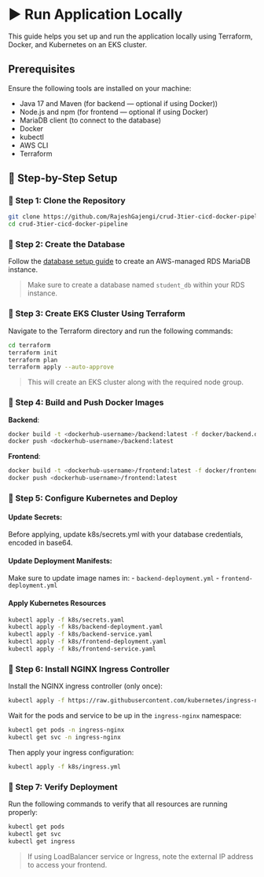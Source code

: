 # ▶️ Run Application Locally
This guide helps you set up and run the application locally using Terraform, Docker, and Kubernetes on an EKS cluster.

## Prerequisites
Ensure the following tools are installed on your machine:
- Java 17 and Maven (for backend — optional if using Docker))
- Node.js and npm (for frontend — optional if using Docker)
- MariaDB client (to connect to the database)
- Docker 
- kubectl
- AWS CLI
- Terraform

## 🧩 Step-by-Step Setup
### 🔹 Step 1: Clone the Repository 
```bash
git clone https://github.com/RajeshGajengi/crud-3tier-cicd-docker-pipeline.git
cd crud-3tier-cicd-docker-pipeline
```
### 🔹 Step 2: Create the Database
Follow the [database setup guide](./database-setup.md) to create an AWS-managed RDS MariaDB instance.
> Make sure to create a database named `student_db` within your RDS instance.

### 🔹 Step 3: Create EKS Cluster Using Terraform
Navigate to the Terraform directory and run the following commands:
```bash
cd terraform
terraform init
terraform plan
terraform apply --auto-approve
```
> This will create an EKS cluster along with the required node group.
### 🔹 Step 4: Build and Push Docker Images
**Backend**:
```bash
docker build -t <dockerhub-username>/backend:latest -f docker/backend.dockerfile ./app/backend
docker push <dockerhub-username>/backend:latest

```

**Frontend**:
```bash
docker build -t <dockerhub-username>/frontend:latest -f docker/frontend.Dockerfile ./app/frontend
docker push <dockerhub-username>/frontend:latest

```
### 🔹 Step 5: Configure Kubernetes and Deploy
#### Update Secrets:
Before applying, update k8s/secrets.yml with your database credentials, encoded in base64.

#### Update Deployment Manifests:
Make sure to update image names in:
    - `backend-deployment.yml`
    - `frontend-deployment.yml`

#### Apply Kubernetes Resources
```bash
kubectl apply -f k8s/secrets.yaml
kubectl apply -f k8s/backend-deployment.yaml
kubectl apply -f k8s/backend-service.yaml
kubectl apply -f k8s/frontend-deployment.yaml
kubectl apply -f k8s/frontend-service.yaml
```


### 🔹 Step 6: Install NGINX Ingress Controller
Install the NGINX ingress controller (only once):
```bash
kubectl apply -f https://raw.githubusercontent.com/kubernetes/ingress-nginx/main/deploy/static/provider/cloud/deploy.yaml
```
Wait for the pods and service to be up in the `ingress-nginx` namespace:
```bash
kubectl get pods -n ingress-nginx
kubectl get svc -n ingress-nginx
```
Then apply your ingress configuration:
```bash
kubectl apply -f k8s/ingress.yml
```
### 🔹 Step 7: Verify Deployment
Run the following commands to verify that all resources are running properly:
```bash
kubectl get pods
kubectl get svc
kubectl get ingress
```
> If using LoadBalancer service or Ingress, note the external IP address to access your frontend.

<!-- 
✅ Summary

Terraform provisions EKS and infrastructure

Docker builds and pushes application images

Kubernetes manifests deploy services, protected by secrets

NGINX Ingress exposes services externally -->